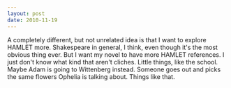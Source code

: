 ```yaml
---
layout: post
date: 2010-11-19
---
```


A completely different, but not unrelated idea is that I want to explore HAMLET more. Shakespeare in general, I think, even though it's the most obvious thing ever. But I want my novel to have more HAMLET references. I just don't know what kind that aren't cliches. Little things, like the school. Maybe Adam is going to Wittenberg instead. Someone goes out and picks the same flowers Ophelia is talking about. Things like that.
